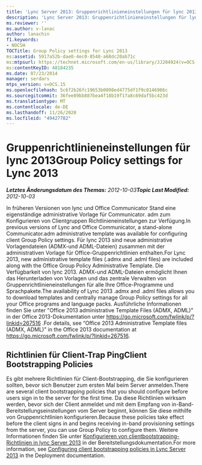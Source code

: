 ```yaml
---
title: 'Lync Server 2013: Gruppenrichtlinieneinstellungen für lync 2013'
description: 'Lync Server 2013: Gruppenrichtlinieneinstellungen für lync 2013.'
ms.reviewer: ''
ms.author: v-lanac
author: lanachin
f1.keywords:
- NOCSH
TOCTitle: Group Policy settings for Lync 2013
ms:assetid: 5917a52b-dae0-4ec0-8548-a68dc20ab71c
ms:mtpsurl: https://technet.microsoft.com/en-us/library/JJ204924(v=OCS.15)
ms:contentKeyID: 48184235
ms.date: 07/23/2014
manager: serdars
mtps_version: v=OCS.15
ms.openlocfilehash: 5c6f2b26fc19653b0098ed4775df1f9c8146986c
ms.sourcegitcommit: 36fee89bb887bea4f18b19f17a8c69daf5bc423d
ms.translationtype: MT
ms.contentlocale: de-DE
ms.lasthandoff: 11/26/2020
ms.locfileid: "49427782"
---
```

# <a name="group-policy-settings-for-lync-2013"></a><span data-ttu-id="4cd1b-103">Gruppenrichtlinieneinstellungen für lync 2013</span><span class="sxs-lookup"><span data-stu-id="4cd1b-103">Group Policy settings for Lync 2013</span></span>

<div data-xmlns="http://www.w3.org/1999/xhtml">

<div class="topic" data-xmlns="http://www.w3.org/1999/xhtml" data-msxsl="urn:schemas-microsoft-com:xslt" data-cs="https://msdn.microsoft.com/">

<div data-asp="https://msdn2.microsoft.com/asp">



</div>

<div id="mainSection">

<div id="mainBody"><span data-ttu-id="4cd1b-104">

<span> </span></span><span class="sxs-lookup"><span data-stu-id="4cd1b-104">

<span> </span></span></span>

<span data-ttu-id="4cd1b-105">_**Letztes Änderungsdatum des Themas:** 2012-10-03_</span><span class="sxs-lookup"><span data-stu-id="4cd1b-105">_**Topic Last Modified:** 2012-10-03_</span></span>

<span data-ttu-id="4cd1b-106">In früheren Versionen von lync und Office Communicator Stand eine eigenständige administrative Vorlage für Communicator. adm zum Konfigurieren von Clientgruppen Richtlinieneinstellungen zur Verfügung.</span><span class="sxs-lookup"><span data-stu-id="4cd1b-106">In previous versions of Lync and Office Communicator, a stand-alone Communicator.adm administrative template was available for configuring client Group Policy settings.</span></span> <span data-ttu-id="4cd1b-107">Für lync 2013 sind neue administrative Vorlagendateien (ADMX-und ADML-Dateien) zusammen mit der administrativen Vorlage für Office-Gruppenrichtlinien enthalten.</span><span class="sxs-lookup"><span data-stu-id="4cd1b-107">For Lync 2013, new administrative template files (.admx and .adml files) are included along with the Office Group Policy Administrative Template.</span></span> <span data-ttu-id="4cd1b-108">Die Verfügbarkeit von lync 2013. ADMX-und ADML-Dateien ermöglicht Ihnen das Herunterladen von Vorlagen und das zentrale Verwalten von Gruppenrichtlinieneinstellungen für alle Ihre Office-Programme und Sprachpakete.</span><span class="sxs-lookup"><span data-stu-id="4cd1b-108">The availability of Lync 2013 .admx and .adml files allows you to download templates and centrally manage Group Policy settings for all your Office programs and language packs.</span></span> <span data-ttu-id="4cd1b-109">Ausführliche Informationen finden Sie unter "Office 2013 administrative Template Files (ADMX, ADML)" in der Office 2013-Dokumentation unter <https://go.microsoft.com/fwlink/p/?linkid=267516> .</span><span class="sxs-lookup"><span data-stu-id="4cd1b-109">For details, see “Office 2013 Administrative Template files (ADMX, ADML)” in the Office 2013 documentation at <https://go.microsoft.com/fwlink/p/?linkid=267516>.</span></span>

<div>

## <a name="client-bootstrapping-policies"></a><span data-ttu-id="4cd1b-110">Richtlinien für Client-Trap Ping</span><span class="sxs-lookup"><span data-stu-id="4cd1b-110">Client Bootstrapping Policies</span></span>

<span data-ttu-id="4cd1b-111">Es gibt mehrere Richtlinien für Client-Bootstrapping, die Sie konfigurieren sollten, bevor sich Benutzer zum ersten Mal beim Server anmelden.</span><span class="sxs-lookup"><span data-stu-id="4cd1b-111">There are several client bootstrapping policies that you should configure before users sign in to the server for the first time.</span></span> <span data-ttu-id="4cd1b-112">Da diese Richtlinien wirksam werden, bevor sich der Client anmeldet und mit dem Empfang von in-Band-Bereitstellungseinstellungen vom Server beginnt, können Sie diese mithilfe von Gruppenrichtlinien konfigurieren.</span><span class="sxs-lookup"><span data-stu-id="4cd1b-112">Because these policies take effect before the client signs in and begins receiving in-band provisioning settings from the server, you can use Group Policy to configure them.</span></span> <span data-ttu-id="4cd1b-113">Weitere Informationen finden Sie unter [Konfigurieren von clientbootstrapping-Richtlinien in lync Server 2013](lync-server-2013-configuring-client-bootstrapping-policies.md) in der Bereitstellungsdokumentation.</span><span class="sxs-lookup"><span data-stu-id="4cd1b-113">For more information, see [Configuring client bootstrapping policies in Lync Server 2013](lync-server-2013-configuring-client-bootstrapping-policies.md) in the Deployment documentation.</span></span>

<span data-ttu-id="4cd1b-114"></div>

</div>

<span> </span>

</div>

</div>

</span><span class="sxs-lookup"><span data-stu-id="4cd1b-114"></div>

</div>

<span> </span>

</div>

</div>

</span></span></div>

